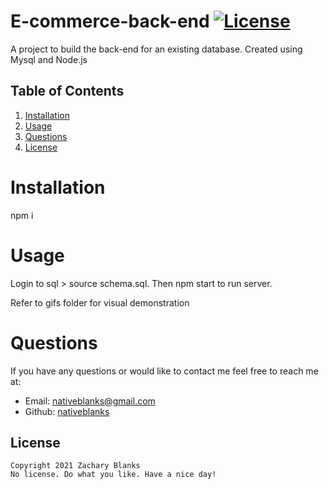 
# E-commerce-back-end     [![License](https://img.shields.io/badge/License-Apache%202.0-blue.svg)](https://opensource.org/licenses/Apache-2.0)
A project to build the back-end for an existing database. Created using Mysql and Node.js
    
## Table of Contents
    
1. [Installation](#installation)
2. [Usage](#usage)
3. [Questions](#questions)
4. [License](#license)
    
# Installation
npm i 
# Usage
Login to sql > source schema.sql. Then npm start to run server.

Refer to gifs folder for visual demonstration

# Questions
If you have any questions or would like to contact me feel free to reach me at:
- Email: nativeblanks@gmail.com
- Github: [nativeblanks](https://github.com/nativeblanks)
## License
 
    Copyright 2021 Zachary Blanks
    No license. Do what you like. Have a nice day!
            
